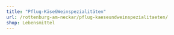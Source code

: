 ```yaml
---
title: "Pflug-Käse&Weinspezialitäten"
url: /rottenburg-am-neckar/pflug-kaeseundweinspezialitaeten/
shop: Lebensmittel
---
```

